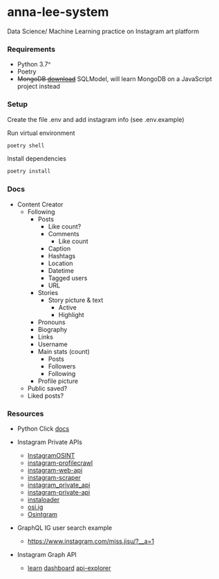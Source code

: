 # anna-lee-system
Data Science/ Machine Learning practice on Instagram art platform



### Requirements

- Python 3.7^
- Poetry 
- ~~MongoDB [download](https://www.mongodb.com/try/download/community)~~ SQLModel, will learn MongoDB on a JavaScript project instead



### Setup

Create the file .env and add instagram info (see .env.example)

Run virtual environment

```sh
poetry shell
```

Install dependencies

```sh
poetry install
```



### Docs

- Content Creator
  - Following
    - Posts
      - Like count?
      - Comments
        - Like count
      - Caption
      - Hashtags
      - Location
      - Datetime
      - Tagged users
      - URL
    - Stories
      - Story picture & text
        - Active
        - Highlight
    - Pronouns
    - Biography
    - Links
    - Username
    - Main stats (count)
      - Posts
      - Followers
      - Following
    - Profile picture
  - Public saved?
  - Liked posts?



### Resources

- Python Click [docs](https://click.palletsprojects.com/en/8.1.x/)

- Instagram Private APIs 
  - [InstagramOSINT](https://github.com/sc1341/InstagramOSINT) 
  - [instagram-profilecrawl](https://github.com/InstaPy/instagram-profilecrawl) 
  - [instagram-web-api](https://github.com/jlobos/instagram-web-api)     
  - [instagram-scraper](https://github.com/realsirjoe/instagram-scraper)           
  - [instagram_private_api](https://github.com/ping/instagram_private_api)      
  - [instagram-private-api](https://github.com/dilame/instagram-private-api)       
  - [instaloader](https://github.com/instaloader/instaloader)         
  - [osi.ig](https://github.com/th3unkn0n/osi.ig) 
  - [Osintgram](https://github.com/Datalux/Osintgram) 

- GraphQL IG user search example 
  - https://www.instagram.com/miss.jisu/?__a=1  

- Instagram Graph API 
  - [learn](https://developers.facebook.com/docs/graph-api/overview) [dashboard](https://developers.facebook.com/apps/291794393161922/dashboard/) [api-explorer](https://developers.facebook.com/tools/explorer) 
